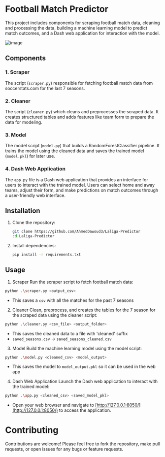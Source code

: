 # Football Match Predictor

This project includes components for scraping football match data, cleaning and processing the data, building a machine learning model to predict match outcomes, and a Dash web application for interaction with the model.

![image](https://github.com/AhmedDawoud3/Laliga-Predictor/assets/68483546/c2e86184-e294-4155-9559-a8b7612f043e)

## Components

### 1. Scraper

The script (`scraper.py`) responsible for fetching football match data from soccerstats.com for the last 7 seasons.

### 2. Cleaner

The script (`cleaner.py`) which cleans and preprocesses the scraped data. It creates structured tables and adds features like team form to prepare the data for modeling.

### 3. Model

The model script (`model.py`) that builds a RandomForestClassifier pipeline. It trains the model using the cleaned data and saves the trained model (`model.pkl`) for later use.

### 4. Dash Web Application

The `app.py` file is a Dash web application that provides an interface for users to interact with the trained model. Users can select home and away teams, adjust their form, and make predictions on match outcomes through a user-friendly web interface.

## Installation
1. Clone the repository:
   ```bash
   git clone https://github.com/AhmedDawoud3/Laliga-Predictor
   cd Laliga-Predictor
   ```
2. Install dependencies:
   ```bash
   pip install -r requirements.txt
   ```

## Usage
1. Scraper
Run the scraper script to fetch football match data:

```bash
python .\scraper.py <output_csv>
```
* This saves a `csv` with all the matches for the past 7 seasons

2. Cleaner
Clean, preprocess, and creates the tables for the 7 season for the scraped data using the cleaner script:
```bash
python .\cleaner.py <csv_file> <output_folder>
```
* This saves the cleaned data to a file with 'cleaned' suffix
* `saved_seasons.csv` -> `saved_seasons_cleaned.csv`
3. Model
Build the machine learning model using the model script:
```bash
python .\model.py <cleaned_csv> <model_output>
```
* This saves the model to `model_output.pkl` so it can be used in the web app
4. Dash Web Application
Launch the Dash web application to interact with the trained model:
```bash
python .\app.py <cleaned_csv> <saved_model_pkl>
```
* Open your web browser and navigate to [http://127.0.0.1:8050/](http://127.0.0.1:8050/) to access the application.


  
# Contributing
Contributions are welcome! Please feel free to fork the repository, make pull requests, or open issues for any bugs or feature requests.
